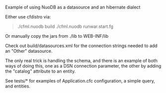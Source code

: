 Example of using NuoDB as a datasource and an hibernate dialect

Either use cfdistro via:

>  ./cfml.nuodb build
>  ./cfml.nuodb runwar.start.fg

Or manually copy the jars from ./lib to WEB-INF/lib

Check out build/datasources.xml for the connection strings needed to add an "Other" datasource.

The only real trick is handling the schema, and there is an example of both ways of doing this, 
one as a DSN connection parameter, the other by adding the "catalog" attribute to an entity.

See tests/* for examples of Application.cfc configuration, a simple query, and entities.
